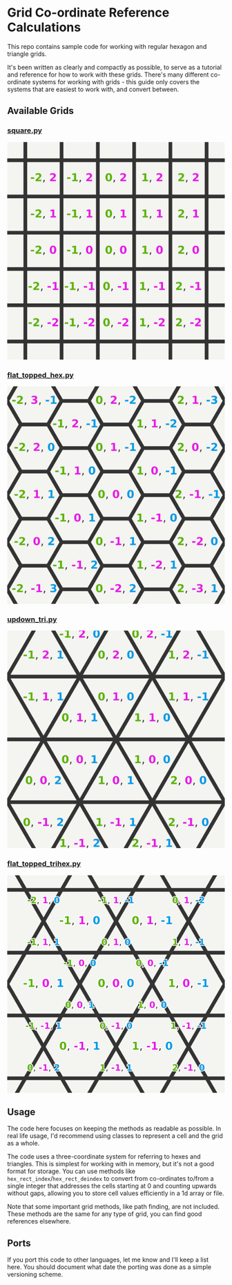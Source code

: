 # Grid Co-ordinate Reference Calculations

This repo contains sample code for working with regular hexagon and triangle grids.

It's been written as clearly and compactly as possible, to serve as a tutorial and reference for how to work with these grids. 
There's many different co-ordinate systems for working with grids - this guide only covers the systems that are easiest to work with, and convert between.

## Available Grids

### [square.py](src/square.py)

[![](img/square.png)](src/square.py)

### [flat_topped_hex.py](src/flat_topped_hex.py)

[![](img/flat_topped_hex.png)](src/flat_topped_hex.py)

### [updown_tri.py](src/updown_tri.py)

[![](img/updown_tri.png)](src/updown_tri.py)

### [flat_topped_trihex.py](src/flat_topped_trihex.py)

[![](img/flat_topped_trihex.png)](src/flat_topped_trihex.py)

## Usage

The code here focuses on keeping the methods as readable as possible. In real life usage, I'd recommend using classes to represent a cell and the grid as a whole.

The code uses a three-coordinate system for referring to hexes and triangles. This is simplest for working with in memory, but it's not a good format for storage. You can use methods like `hex_rect_index`/`hex_rect_deindex` to convert from co-ordinates to/from a single integer that addresses the cells starting at 0 and counting upwards without gaps, allowing you to store cell values efficiently in a 1d array or file.

Note that some important grid methods, like path finding, are not included. These methods are the same for any type of grid, you can find good references elsewhere.

## Ports

If you port this code to other languages, let me know and I'll keep a list here. You should document what date the porting was done as a simple versioning scheme.
